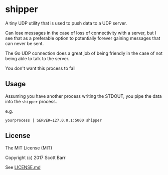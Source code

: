 # shipper

A tiny UDP utility that is used to push data to a UDP server.

Can lose messages in the case of loss of connectivity with a server, but
I see that as a preferable option to potentially forever gaining messages
that can never be sent.

The Go UDP connection does a great job of being friendly in the case of not
being able to talk to the server.

You don't want this process to fail

## Usage

Assuming you have another process writing the STDOUT, you pipe the data into
the `shipper` process.

e.g.

    yourprocess | SERVER=127.0.0.1:5000 shipper

## License

The MIT License (MIT)

Copyright (c) 2017 Scott Barr

See [LICENSE.md](LICENSE.md)
